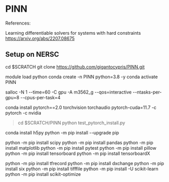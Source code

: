 # PINN

References:

Learning differentiable solvers for systems with hard constraints
https://arxiv.org/abs/2207.08675

## Setup on NERSC

cd $SCRATCH
git clone https://github.com/gigantocypris/PINN.git

module load python
conda create -n PINN python=3.8 -y
conda activate PINN

salloc -N 1 --time=60 -C gpu -A m3562_g --qos=interactive --ntasks-per-gpu=8 --cpus-per-task=4

conda install pytorch==2.0 torchvision torchaudio pytorch-cuda=11.7 -c pytorch -c nvidia

> cd $SCRATCH/PINN
> python test_pytorch_install.py

conda install h5py
python -m pip install --upgrade pip

python -m pip install scipy
python -m pip install pandas
python -m pip install matplotlib
python -m pip install pytest
python -m pip install pillow
python -m pip install tensorboard
python -m pip install tensorboardX

python -m pip install tfrecord
python -m pip install dxchange
python -m pip install six
python -m pip install tifffile
python -m pip install -U scikit-learn
python -m pip install scikit-optimize





